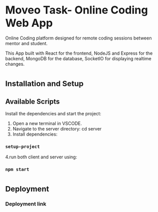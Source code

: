 # <span style="font-size:larger;">Moveo Task- Online Coding Web App</span>

Online Coding platform designed for remote coding sessions between mentor and student.

This App built with React for the frontend, NodeJS and Express for the backend, MongoDB for the database, SocketIO for displaying realtime changes.

# <span style="font-size:smaller;">Installation and Setup</span>

## Available Scripts

Install the dependencies and start the project:

1. Open a new terminal in VSCODE.
2. Navigate to the server directory: cd server
3. Install dependencies:

### `setup-project`

4.run both client and server using:

### `npm start`

# <span style="font-size:smaller;">Deployment</span>

### Deployment link
